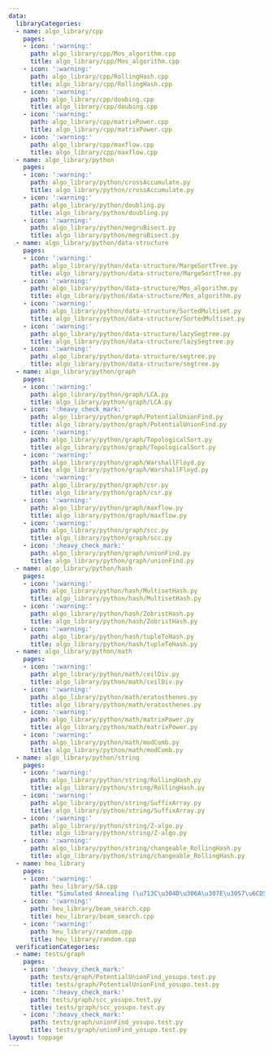 ```yaml
---
data:
  libraryCategories:
  - name: algo_library/cpp
    pages:
    - icon: ':warning:'
      path: algo_library/cpp/Mos_algorithm.cpp
      title: algo_library/cpp/Mos_algorithm.cpp
    - icon: ':warning:'
      path: algo_library/cpp/RollingHash.cpp
      title: algo_library/cpp/RollingHash.cpp
    - icon: ':warning:'
      path: algo_library/cpp/doubing.cpp
      title: algo_library/cpp/doubing.cpp
    - icon: ':warning:'
      path: algo_library/cpp/matrixPower.cpp
      title: algo_library/cpp/matrixPower.cpp
    - icon: ':warning:'
      path: algo_library/cpp/maxflow.cpp
      title: algo_library/cpp/maxflow.cpp
  - name: algo_library/python
    pages:
    - icon: ':warning:'
      path: algo_library/python/crossAccumulate.py
      title: algo_library/python/crossAccumulate.py
    - icon: ':warning:'
      path: algo_library/python/doubling.py
      title: algo_library/python/doubling.py
    - icon: ':warning:'
      path: algo_library/python/megruBisect.py
      title: algo_library/python/megruBisect.py
  - name: algo_library/python/data-structure
    pages:
    - icon: ':warning:'
      path: algo_library/python/data-structure/MargeSortTree.py
      title: algo_library/python/data-structure/MargeSortTree.py
    - icon: ':warning:'
      path: algo_library/python/data-structure/Mos_algorithm.py
      title: algo_library/python/data-structure/Mos_algorithm.py
    - icon: ':warning:'
      path: algo_library/python/data-structure/SortedMultiset.py
      title: algo_library/python/data-structure/SortedMultiset.py
    - icon: ':warning:'
      path: algo_library/python/data-structure/lazySegtree.py
      title: algo_library/python/data-structure/lazySegtree.py
    - icon: ':warning:'
      path: algo_library/python/data-structure/segtree.py
      title: algo_library/python/data-structure/segtree.py
  - name: algo_library/python/graph
    pages:
    - icon: ':warning:'
      path: algo_library/python/graph/LCA.py
      title: algo_library/python/graph/LCA.py
    - icon: ':heavy_check_mark:'
      path: algo_library/python/graph/PotentialUnionFind.py
      title: algo_library/python/graph/PotentialUnionFind.py
    - icon: ':warning:'
      path: algo_library/python/graph/TopologicalSort.py
      title: algo_library/python/graph/TopologicalSort.py
    - icon: ':warning:'
      path: algo_library/python/graph/WarshallFloyd.py
      title: algo_library/python/graph/WarshallFloyd.py
    - icon: ':warning:'
      path: algo_library/python/graph/csr.py
      title: algo_library/python/graph/csr.py
    - icon: ':warning:'
      path: algo_library/python/graph/maxflow.py
      title: algo_library/python/graph/maxflow.py
    - icon: ':warning:'
      path: algo_library/python/graph/scc.py
      title: algo_library/python/graph/scc.py
    - icon: ':heavy_check_mark:'
      path: algo_library/python/graph/unionFind.py
      title: algo_library/python/graph/unionFind.py
  - name: algo_library/python/hash
    pages:
    - icon: ':warning:'
      path: algo_library/python/hash/MultisetHash.py
      title: algo_library/python/hash/MultisetHash.py
    - icon: ':warning:'
      path: algo_library/python/hash/ZobristHash.py
      title: algo_library/python/hash/ZobristHash.py
    - icon: ':warning:'
      path: algo_library/python/hash/tupleToHash.py
      title: algo_library/python/hash/tupleToHash.py
  - name: algo_library/python/math
    pages:
    - icon: ':warning:'
      path: algo_library/python/math/ceilDiv.py
      title: algo_library/python/math/ceilDiv.py
    - icon: ':warning:'
      path: algo_library/python/math/eratosthenes.py
      title: algo_library/python/math/eratosthenes.py
    - icon: ':warning:'
      path: algo_library/python/math/matrixPower.py
      title: algo_library/python/math/matrixPower.py
    - icon: ':warning:'
      path: algo_library/python/math/modComb.py
      title: algo_library/python/math/modComb.py
  - name: algo_library/python/string
    pages:
    - icon: ':warning:'
      path: algo_library/python/string/RollingHash.py
      title: algo_library/python/string/RollingHash.py
    - icon: ':warning:'
      path: algo_library/python/string/SuffixArray.py
      title: algo_library/python/string/SuffixArray.py
    - icon: ':warning:'
      path: algo_library/python/string/Z-algo.py
      title: algo_library/python/string/Z-algo.py
    - icon: ':warning:'
      path: algo_library/python/string/changeable_RollingHash.py
      title: algo_library/python/string/changeable_RollingHash.py
  - name: heu_library
    pages:
    - icon: ':warning:'
      path: heu_library/SA.cpp
      title: "Simulated Annealing (\u713C\u304D\u306A\u307E\u3057\u6CD5)"
    - icon: ':warning:'
      path: heu_library/beam_search.cpp
      title: heu_library/beam_search.cpp
    - icon: ':warning:'
      path: heu_library/random.cpp
      title: heu_library/random.cpp
  verificationCategories:
  - name: tests/graph
    pages:
    - icon: ':heavy_check_mark:'
      path: tests/graph/PotentialUnionFind_yosupo.test.py
      title: tests/graph/PotentialUnionFind_yosupo.test.py
    - icon: ':heavy_check_mark:'
      path: tests/graph/scc_yosupo.test.py
      title: tests/graph/scc_yosupo.test.py
    - icon: ':heavy_check_mark:'
      path: tests/graph/unionFind_yosupo.test.py
      title: tests/graph/unionFind_yosupo.test.py
layout: toppage
---
```

